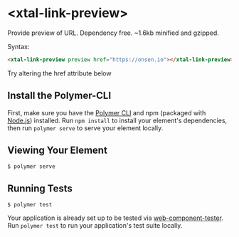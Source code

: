 # \<xtal-link-preview\>

Provide preview of URL.  Dependency free. ~1.6kb minified and gzipped.

Syntax:

```html
<xtal-link-preview preview href="https://onsen.io"></xtal-link-preview>
```

Try altering the href attribute below

<!--
```
<custom-element-demo>
  <template>
<div style="height:250px">
    <script src="https://unpkg.com/@webcomponents/webcomponentsjs/webcomponents-loader.js"></script>
    <script type="module" src="https://unpkg.com/xtal-link-preview@0.0.21/xtal-link-preview.js?module"></script>
    <h3>Basic xtal-link-preview demo</h3>
    <xtal-link-preview preview href="https://onsen.io"></xtal-link-preview>
  </div>
    </template>
</custom-element-demo>
```
-->

## Install the Polymer-CLI

First, make sure you have the [Polymer CLI](https://www.npmjs.com/package/polymer-cli) and npm (packaged with [Node.js](https://nodejs.org)) installed. Run `npm install` to install your element's dependencies, then run `polymer serve` to serve your element locally.

## Viewing Your Element

```
$ polymer serve
```

## Running Tests

```
$ polymer test
```

Your application is already set up to be tested via [web-component-tester](https://github.com/Polymer/web-component-tester). Run `polymer test` to run your application's test suite locally.
